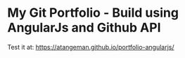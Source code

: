 # My Git Portfolio - Build using AngularJs and Github API
 
 Test it at: https://atangeman.github.io/portfolio-angularjs/
